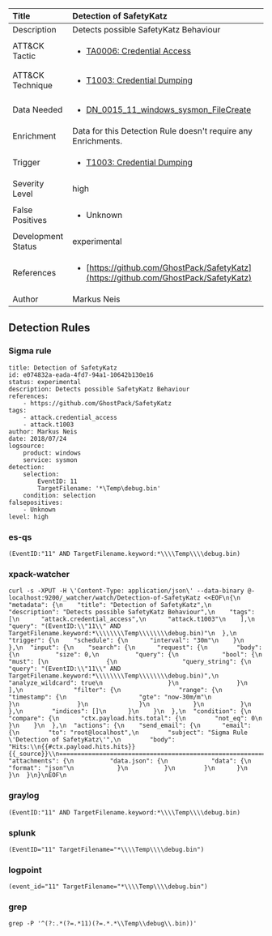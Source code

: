 | Title                | Detection of SafetyKatz                                                                                                                                                 |
|:---------------------|:------------------------------------------------------------------------------------------------------------------------------------------------------------|
| Description          | Detects possible SafetyKatz Behaviour                                                                                                                                           |
| ATT&amp;CK Tactic    |  <ul><li>[TA0006: Credential Access](https://attack.mitre.org/tactics/TA0006)</li></ul>  |
| ATT&amp;CK Technique | <ul><li>[T1003: Credential Dumping](https://attack.mitre.org/techniques/T1003)</li></ul>  |
| Data Needed          | <ul><li>[DN_0015_11_windows_sysmon_FileCreate](../Data_Needed/DN_0015_11_windows_sysmon_FileCreate.md)</li></ul>  |
| Enrichment           |  Data for this Detection Rule doesn't require any Enrichments.  |
| Trigger              | <ul><li>[T1003: Credential Dumping](../Triggers/T1003.md)</li></ul>  |
| Severity Level       | high |
| False Positives      | <ul><li>Unknown</li></ul>  |
| Development Status   | experimental |
| References           | <ul><li>[https://github.com/GhostPack/SafetyKatz](https://github.com/GhostPack/SafetyKatz)</li></ul>  |
| Author               | Markus Neis |


## Detection Rules

### Sigma rule

```
title: Detection of SafetyKatz
id: e074832a-eada-4fd7-94a1-10642b130e16
status: experimental
description: Detects possible SafetyKatz Behaviour
references:
    - https://github.com/GhostPack/SafetyKatz
tags:
    - attack.credential_access
    - attack.t1003
author: Markus Neis
date: 2018/07/24
logsource:
    product: windows
    service: sysmon
detection:
    selection:
        EventID: 11
        TargetFilename: '*\Temp\debug.bin'
    condition: selection
falsepositives:
    - Unknown
level: high

```





### es-qs
    
```
(EventID:"11" AND TargetFilename.keyword:*\\\\Temp\\\\debug.bin)
```


### xpack-watcher
    
```
curl -s -XPUT -H \'Content-Type: application/json\' --data-binary @- localhost:9200/_watcher/watch/Detection-of-SafetyKatz <<EOF\n{\n  "metadata": {\n    "title": "Detection of SafetyKatz",\n    "description": "Detects possible SafetyKatz Behaviour",\n    "tags": [\n      "attack.credential_access",\n      "attack.t1003"\n    ],\n    "query": "(EventID:\\"11\\" AND TargetFilename.keyword:*\\\\\\\\Temp\\\\\\\\debug.bin)"\n  },\n  "trigger": {\n    "schedule": {\n      "interval": "30m"\n    }\n  },\n  "input": {\n    "search": {\n      "request": {\n        "body": {\n          "size": 0,\n          "query": {\n            "bool": {\n              "must": [\n                {\n                  "query_string": {\n                    "query": "(EventID:\\"11\\" AND TargetFilename.keyword:*\\\\\\\\Temp\\\\\\\\debug.bin)",\n                    "analyze_wildcard": true\n                  }\n                }\n              ],\n              "filter": {\n                "range": {\n                  "timestamp": {\n                    "gte": "now-30m/m"\n                  }\n                }\n              }\n            }\n          }\n        },\n        "indices": []\n      }\n    }\n  },\n  "condition": {\n    "compare": {\n      "ctx.payload.hits.total": {\n        "not_eq": 0\n      }\n    }\n  },\n  "actions": {\n    "send_email": {\n      "email": {\n        "to": "root@localhost",\n        "subject": "Sigma Rule \'Detection of SafetyKatz\'",\n        "body": "Hits:\\n{{#ctx.payload.hits.hits}}{{_source}}\\n================================================================================\\n{{/ctx.payload.hits.hits}}",\n        "attachments": {\n          "data.json": {\n            "data": {\n              "format": "json"\n            }\n          }\n        }\n      }\n    }\n  }\n}\nEOF\n
```


### graylog
    
```
(EventID:"11" AND TargetFilename.keyword:*\\\\Temp\\\\debug.bin)
```


### splunk
    
```
(EventID="11" TargetFilename="*\\\\Temp\\\\debug.bin")
```


### logpoint
    
```
(event_id="11" TargetFilename="*\\\\Temp\\\\debug.bin")
```


### grep
    
```
grep -P '^(?:.*(?=.*11)(?=.*.*\\Temp\\debug\\.bin))'
```



